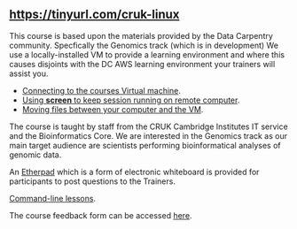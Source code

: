 ## https://tinyurl.com/cruk-linux
This course is based upon the materials provided by the Data Carpentry community.
Specfically the Genomics track (which is in development)
We use a locally-installed VM to provide a learning environment and where this causes
disjoints with the DC AWS learning environment your trainers will assist you.

- [Connecting to the courses Virtual machine](vmlogon.md).  
- [Using __screen__ to keep session running on remote computer](screen.md). 
- [Moving files between your computer and the VM](moving-data.md).   

The course is taught by staff from the CRUK Cambridge Institutes IT service and 
the Bioinformatics Core. We are interested in the Genomics track as our main
target audience are scientists performing bioinformatical analyses of genomic data.

An [Etherpad](https://etherpad.wikimedia.org/p/cruk_cl_linux_2019) which is a form 
of electronic whiteboard is provided for participants to post questions to the
Trainers. 

[Command-line lessons](https://datacarpentry.org/shell-genomics/).   

The course feedback form can be accessed [here](https://www.surveymonkey.co.uk/r/LNXNov2019).  
